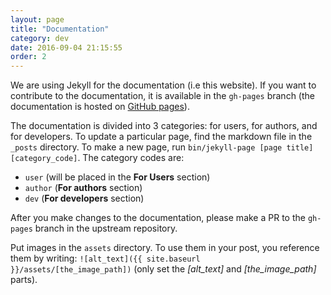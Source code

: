 ```yaml
---
layout: page
title: "Documentation"
category: dev
date: 2016-09-04 21:15:55
order: 2
---
```

We are using Jekyll for the documentation (i.e this website).
If you want to contribute to the documentation, it is available in the
```gh-pages``` branch (the documentation is hosted on
[GitHub pages](https://pages.github.com/)). 
 
The documentation is divided into 3 categories: for users, for authors,
and for developers.
To update a particular page, find the markdown file in the ``_posts``
directory.
To make a new page, run ``bin/jekyll-page [page title] [category_code]``.
The category codes are:
 * ``user`` (will be placed in the **For Users** section)
 * ``author`` (**For authors** section)
 * ``dev`` (**For developers** section)
 
After you make changes to the documentation, please make a PR to the
``gh-pages`` branch in the upstream repository.
  
Put images in the ```assets``` directory.
To use them in your post, you reference them by writing:
``![alt_text]({{ site.baseurl }}/assets/[the_image_path])``
(only set the *[alt_text]* and *[the_image_path]* parts).
